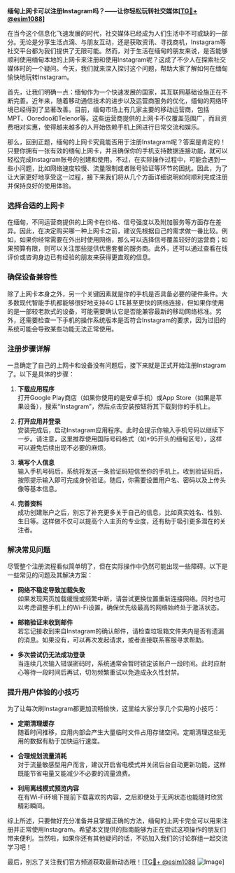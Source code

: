 **缅甸上网卡可以注册Instagram吗？——让你轻松玩转社交媒体[[TG💪+ @esim1088](https://t.me/s/esim1088)]**

在当今这个信息化飞速发展的时代，社交媒体已经成为人们生活中不可或缺的一部分。无论是分享生活点滴、与朋友互动，还是获取资讯、寻找商机，Instagram等社交平台都为我们提供了无限可能。然而，对于生活在缅甸的朋友来说，是否能够顺利使用缅甸本地的上网卡来注册和使用Instagram呢？这成了不少人在探索社交媒体时的一个疑问。今天，我们就来深入探讨这个问题，帮助大家了解如何在缅甸愉快地玩转Instagram。

首先，让我们明确一点：缅甸作为一个快速发展的国家，其互联网基础设施正在不断完善。近年来，随着移动通信技术的进步以及运营商服务的优化，缅甸的网络环境已经得到了显著改善。目前，缅甸市场上有几家主要的移动运营商，包括MPT、Ooredoo和Telenor等。这些运营商提供的上网卡不仅覆盖范围广，而且资费相对实惠，使得越来越多的人开始依赖手机上网进行日常交流和娱乐。

那么，回到正题，缅甸的上网卡究竟能否用于注册Instagram呢？答案是肯定的！只要你拥有一张有效的缅甸上网卡，并且确保你的手机支持数据连接功能，就可以轻松完成Instagram账号的创建和使用。不过，在实际操作过程中，可能会遇到一些小问题，比如网络速度较慢、流量限制或者账号验证等环节的困扰。因此，为了让大家更好地享受这一过程，接下来我们将从几个方面详细说明如何顺利完成注册并保持良好的使用体验。

### **选择合适的上网卡**

在缅甸，不同运营商提供的上网卡在价格、信号强度以及附加服务等方面存在差异。因此，在决定购买哪一种上网卡之前，建议先根据自己的需求做一番比较。例如，如果你经常需要在外出时使用网络，那么可以选择信号覆盖较好的运营商；如果预算有限，则可以关注那些提供优惠套餐的服务商。此外，还可以通过查看在线评价或咨询身边已有经验的朋友来获得更直观的信息。

### **确保设备兼容性**

除了上网卡本身之外，另一个关键因素就是你的手机是否具备必要的硬件条件。大多数现代智能手机都能够很好地支持4G LTE甚至更快的网络连接，但如果你使用的是一部较老款式的设备，可能需要确认它是否能兼容最新的移动网络标准。另外，还需要检查一下手机的操作系统版本是否符合Instagram的要求，因为过旧的系统可能会导致某些功能无法正常使用。

### **注册步骤详解**

一旦确定了自己的上网卡和设备没有问题后，接下来就是正式开始注册Instagram了。以下是具体的步骤：

1. **下载应用程序**  
   打开Google Play商店（如果你使用的是安卓手机）或App Store（如果是苹果设备），搜索“Instagram”，然后点击安装按钮将其下载到你的手机上。

2. **打开应用并登录**  
   安装完成后，启动Instagram应用程序。此时会提示你输入手机号码以继续下一步。请注意，这里推荐使用国际号码格式（如+95开头的缅甸区号），这样可以避免后续出现不必要的麻烦。

3. **填写个人信息**  
   输入手机号码后，系统将发送一条验证码短信至你的手机上。收到验证码后，按照提示输入即可完成身份验证。随后，你需要设置用户名、密码以及上传头像等基本信息。

4. **完善资料**  
   成功创建账户之后，别忘了补充更多关于自己的信息，比如真实姓名、性别、生日等。这样做不仅可以提高个人主页的专业度，还有助于吸引更多潜在的关注者。

### **解决常见问题**

尽管整个注册流程看似简单明了，但在实际操作中仍然可能出现一些障碍。以下是一些常见的问题及其解决方案：

- **网络不稳定导致加载失败**  
  如果发现网页加载缓慢或频繁中断，请尝试更换位置重新连接网络。同时也可以考虑调整手机上的Wi-Fi设置，确保优先级最高的网络始终处于激活状态。

- **邮箱验证未收到邮件**  
  若忘记接收到来自Instagram的确认邮件，请检查垃圾箱文件夹内是否有遗漏的消息。如果没有，可以再次发起请求，或者直接联系客服寻求帮助。

- **多次尝试仍无法成功登录**  
  当连续几次输入错误密码时，系统通常会暂时锁定该账户一段时间。此时应耐心等待一段时间后再试，切勿频繁重试以免造成永久性封禁。

### **提升用户体验的小技巧**

为了让每次刷Instagram都更加流畅愉快，这里给大家分享几个实用的小技巧：

- **定期清理缓存**  
  随着时间推移，应用内部会产生大量临时文件占用存储空间。定期清理这些无用的数据有助于加快运行速度。

- **合理规划流量消耗**  
  对于流量敏感型用户而言，建议开启省电模式并关闭后台自动更新功能，这样既能节省电量又能减少不必要的流量浪费。

- **利用离线模式预览内容**  
  在有Wi-Fi环境下提前下载喜欢的内容，之后即使处于无网状态也能随时欣赏精彩瞬间。

综上所述，只要做好充分准备并且掌握正确的方法，缅甸的上网卡完全可以用来注册并正常使用Instagram。希望本文提供的指南能够为正在尝试这项操作的朋友们带来便利。当然啦，如果你还有其他疑问的话，不妨加入我们的讨论群组一起交流学习吧！

最后，别忘了关注我们官方频道获取最新动态哦！[[TG💪+ @esim1088](https://t.me/s/esim1088) ![Image](https://i.postimg.cc/4NQfJmqS/Snipaste-2025-05-13-00-14-12.png)]